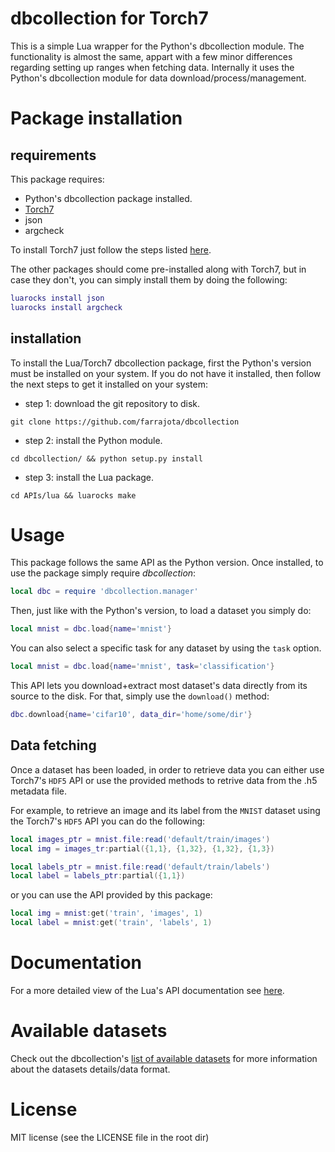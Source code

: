 # dbcollection for Torch7

This is a simple Lua wrapper for the Python's dbcollection module. The functionality is almost the same, appart with a few minor differences regarding setting up ranges when fetching data. Internally it uses the Python's dbcollection module for data download/process/management.

# Package installation

## requirements

This package requires:

- Python's dbcollection package installed.
- [Torch7](https://github.com/torch/torch7)
- json
- argcheck

To install Torch7 just follow the steps listed [here](http://torch.ch/docs/getting-started.html#_).

The other packages should come pre-installed along with Torch7, but in case they don't, you can simply install them by doing the following:

```lua
luarocks install json
luarocks install argcheck
```

## installation

To install the Lua/Torch7 dbcollection package, first the Python's version must be installed on your system. If you do not have it installed, then follow the next steps to get it installed on your system:

- step 1: download the git repository to disk.
```
git clone https://github.com/farrajota/dbcollection
```

- step 2: install the Python module.
```
cd dbcollection/ && python setup.py install
```

- step 3: install the Lua package.
```
cd APIs/lua && luarocks make
```

# Usage

This package follows the same API as the Python version. Once installed, to use the package simply require *dbcollection*:
```lua
local dbc = require 'dbcollection.manager'
```

Then, just like with the Python's version, to load a dataset you simply do:
```lua
local mnist = dbc.load{name='mnist'}
```

You can also select a specific task for any dataset by using the `task` option.
```lua
local mnist = dbc.load{name='mnist', task='classification'}
```

This API lets you download+extract most dataset's data directly from its source to the disk. For that, simply use the `download()` method:
```lua
dbc.download{name='cifar10', data_dir='home/some/dir'}
```

## Data fetching

Once a dataset has been loaded, in order to retrieve data you can either use Torch7's `HDF5` API or use the provided methods to retrive data from the .h5 metadata file.

For example, to retrieve an image and its label from the `MNIST` dataset using the Torch7's `HDF5` API you can do the following:
```lua
local images_ptr = mnist.file:read('default/train/images')
local img = images_tr:partial({1,1}, {1,32}, {1,32}, {1,3})

local labels_ptr = mnist.file:read('default/train/labels')
local label = labels_ptr:partial({1,1})
```

or you can use the API provided by this package:
```lua
local img = mnist:get('train', 'images', 1)
local label = mnist:get('train', 'labels', 1)
```


# Documentation

For a more detailed view of the Lua's API documentation see [here](DOCUMENTATION.md#db.documentation).

# Available datasets

Check out the dbcollection's [list of available datasets](link_list) for more information about the datasets details/data format.

# License

MIT license (see the LICENSE file in the root dir)